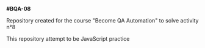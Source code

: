 **#BQA-08**

Repository created for the course "Become QA Automation" to solve activity n°8

This repository attempt to be JavaScript practice
